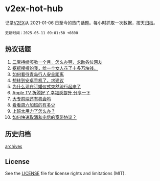 # v2ex-hot-hub

 记录[V2EX](https://www.v2ex.com/)从 2021-01-06 日至今的热门话题。每小时抓取一次数据，按天[归档](archives)。

`更新时间：2025-05-11 09:01:50 +0800`

## 热议话题

1. [二宝持续咳嗽一个月，怎么办啊，求助各位网友](https://www.v2ex.com/t/1130809)
1. [抠抠搜搜的我，给一个女人花了十多万块钱。](https://www.v2ex.com/t/1130863)
1. [如何看待青岛行人安全距离](https://www.v2ex.com/t/1130812)
1. [想转到安卓手机了，求建议](https://www.v2ex.com/t/1130815)
1. [为什么现在订婚仪式突然流行起来了](https://www.v2ex.com/t/1130836)
1. [Apple TV 折腾好了 幸福感提升 分享一下](https://www.v2ex.com/t/1130858)
1. [大专前端还有机会吗](https://www.v2ex.com/t/1130817)
1. [看看周六加班的有多少](https://www.v2ex.com/t/1130852)
1. [上班太用力了怎么办？](https://www.v2ex.com/t/1130818)
1. [如何快速取消和电信的宽带协议？](https://www.v2ex.com/t/1130861)

## 历史归档

[archives](archives)

## License

See the [LICENSE](LICENSE) file for license rights and limitations (MIT).
